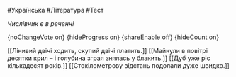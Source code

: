 #Українська #Література #Тест

*Числівник є в реченні*

{noChangeVote on}
{hideProgress on}
{shareEnable off}
{hideCount on}

[[Лінивий двічі ходить, скупий двічі платить.]]
[[Майнули в повітрі десятки крил – і голубина зграя знялась у блакить.]]
[[Дуб уже ріс кількадесят років.]]
[[Стокілометрову відстань подолали дуже швидко.]]

